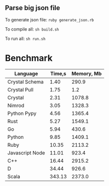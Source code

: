 Parse big json file
-------------------

To generate json file: `ruby generate_json.rb`

To compile all: `sh build.sh`

To run all: `sh run.sh`

# Benchmark

| Language        | Time,s  | Memory, Mb |
| --------------- | ------- | ---------- |
| Crystal Schema  | 1.40    | 290.9      |
| Crystal Pull    | 1.75    | 1.2        |
| Crystal         | 2.31    | 1078.8     |
| Nimrod          | 3.05    | 1328.3     |
| Python Pypy     | 4.56    | 1365.4     |
| Rust            | 5.27    | 1549.1     |
| Go              | 5.94    | 430.6      |
| Python          | 9.85    | 1409.1     |
| Ruby            | 10.35   | 2113.2     |
| Javascript Node | 11.01   | 923.4      |
| C++             | 16.44   | 2915.2     |
| D               | 34.44   | 926.6      |
| Scala           | 343.13  | 2373.0     |

